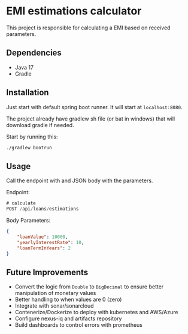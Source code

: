 # EMI estimations calculator

This project is responsible for calculating a EMI based on received parameters.

## Dependencies

- Java 17
- Gradle

## Installation

Just start with default spring boot runner.
It will start at `localhost:8080`.

The project already have gradlew sh file (or bat in windows) that will download gradle if needed.

Start by running this:
```bash
./gradlew bootrun
```

## Usage

Call the endpoint with and JSON body with the parameters.

Endpoint:

```java
# calculate
POST /api/loans/estimations
```

Body Parameters:
```json
{
    "loanValue": 10000,
    "yearlyInterestRate": 10,
    "loanTermInYears": 2
}
```

## Future Improvements

- Convert the logic from `Double` to `BigDecimal` to ensure better manipulation of monetary values
- Better handling to when values are 0 (zero)
- Integrate with sonar/sonarcloud
- Contenerize/Dockerize to deploy with kubernetes and AWS/Azure
- Configure nexus-iq and artifacts repository
- Build dashboards to control errors with prometheus
